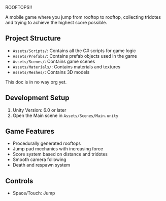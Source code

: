 ROOFTOPS!!

A mobile game where you jump from rooftop to rooftop, collecting tridotes and trying to achieve the highest score possible.

## Project Structure

- `Assets/Scripts/`: Contains all the C# scripts for game logic
- `Assets/Prefabs/`: Contains prefab objects used in the game
- `Assets/Scenes/`: Contains game scenes
- `Assets/Materials/`: Contains materials and textures
- `Assets/Meshes/`: Contains 3D models

This doc is in no way org yet.

## Development Setup

1. Unity Version: 6.0 or later
4. Open the Main scene in `Assets/Scenes/Main.unity`

## Game Features

- Procedurally generated rooftops
- Jump pad mechanics with increasing force
- Score system based on distance and tridotes
- Smooth camera following
- Death and respawn system

## Controls

- Space/Touch: Jump
